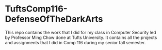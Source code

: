 TuftsComp116-DefenseOfTheDarkArts
=================================

This repo contains the work that I did for my class in Computer Security led by Professor Ming Chow done at Tufts University.
It contains all the projects and assignments that I did in Comp 116 during my senior fall semester.
